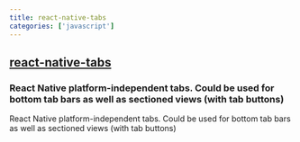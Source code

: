 ```yaml
---
title: react-native-tabs
categories: ['javascript']
---
```

## [react-native-tabs](https://github.com/aksonov/react-native-tabs)

### React Native platform-independent tabs. Could be used for bottom tab bars as well as sectioned views (with tab buttons)

React Native platform-independent tabs. Could be used for bottom tab bars as well as sectioned views (with tab buttons)